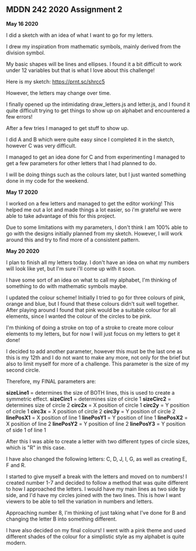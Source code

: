 ## MDDN 242 2020 Assignment 2

**May 16 2020**

I did a sketch with an idea of what I want to go for my letters. 

I drew my inspiration from mathematic symbols, mainly derived from the division symbol.

My basic shapes will be lines and ellipses. I found it a bit difficult to work under 12 variables but that is what I love about this challenge!

Here is my sketch: https://prnt.sc/shrcc5

However, the letters may change over time.

 I finally opened up the intimidating draw_letters.js and letter.js, and I found it quite difficult trying to get things to show up on alphabet and encountered a few errors! 

 After a few tries I managed to get stuff to show up. 

 I did A and B which were quite easy since I completed it in the sketch, however C was very difficult.

 I managed to get an idea done for C and from experimenting I managed to get a few parameters for other letters that I had planned to do. 

I will be doing things such as the colours later, but I just wanted something done in my code for the weekend.


**May 17 2020**

I worked on a few letters and managed to get the editor working! This helped me out a lot and made things a lot easier, so i'm grateful we were able to take advantage of this for this project. 

Due to some limitations with my parameters, I don't think I am 100% able to go with the designs initially planned from my sketch. However, I will work around this and try to find more of a consistent pattern.


**May 20 2020**

I plan to finish all my letters today. I don't have an idea on what my numbers will look like yet, but I'm sure i'll come up with it soon.

I have some sort of an idea on what to call my alphabet, I'm thinking of something to do with mathematic symbols maybe. 

I updated the colour scheme! Initially I tried to go for three colours of pink, orange and blue, but I found that these colours didn't suit well together. After playing around I found that pink would be a suitable colour for all elements, since I wanted the colour of the circles to be pink. 

I'm thinking of doing a stroke on top of a stroke to create more colour elements to my letters, but for now I will just focus on my letters to get it done!

I decided to add another parameter, however this must be the last one as this is my 12th and I do not want to make any more, not only for the brief but also to limit myself for more of a challenge. This parameter is the size of my second circle.

Therefore, my FINAL parameters are:

**sizeLine1** = 	determines the size of BOTH lines, this 					is used to create a symmetric effect.
**sizeCirc1** = 	determines size of circle 1
**sizeCirc2** = 	determines size of circle 2
**circ2x** = 		X position of circle 1
**circ2y** = 		Y position of circle 1
**circ3x** = 		X position of circle 2
**circ3y** = 		Y position of circle 2
**linePosX1** = 	X position of line 1
**linePosY1** = 	Y position of line 1
**linePosX2** = 	X position of line 2
**linePosY2** = 	Y position of line 2
**linePosY3** = 	Y position of side 1 of line 1

After this I was able to create a letter with two different types of circle sizes, which is "R" in this case. 

I have also changed the following letters: C, D, J, I, G, as well as creating E, F and R.

I started to give myself a break with the letters and moved on to numbers! I created number 1-7 and decided to follow a method that was quite different to how I approached the letters. I would have my main lines as two side by side, and I'd have my circles joined with the two lines. This is how I want viewers to be able to tell the variation in numbers and letters. 

Approaching number 8, I'm thinking of just taking what I've done for B and changing the letter B into something different. 

I have also decided on my final colours! I went with a pink theme and used different shades of the colour for a simplistic style as my alphabet is quite modern.
